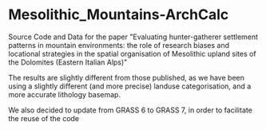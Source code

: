 # Mesolithic_Mountains-ArchCalc
Source Code and Data for the paper "Evaluating hunter-gatherer settlement patterns in mountain environments: the role of research biases and locational strategies in the spatial organisation of Mesolithic upland sites of the Dolomites (Eastern Italian Alps)"

The results are slightly different from those published, as we have been using a slightly different (and more precise) landuse categorisation, and a more accurate lithology basemap. 

We also decided to update from GRASS 6 to GRASS 7, in order to facilitate the reuse of the code
